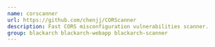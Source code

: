 ```yaml
---
name: corscanner
url: https://github.com/chenjj/CORScanner
description: Fast CORS misconfiguration vulnerabilities scanner.
group: blackarch blackarch-webapp blackarch-scanner
---
```

